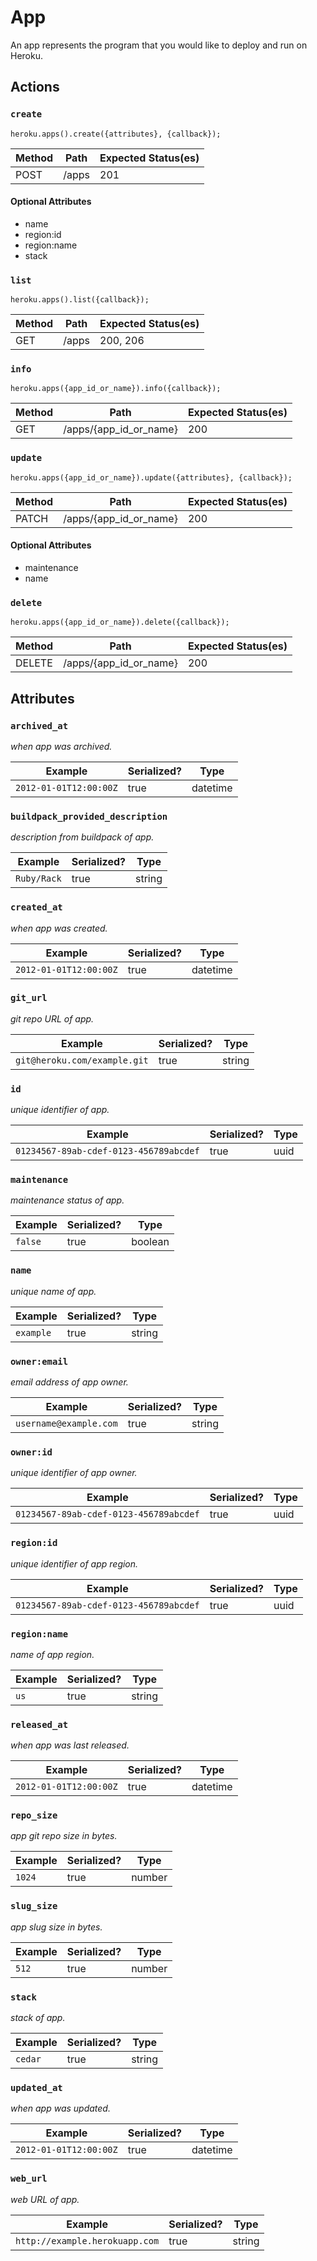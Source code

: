 # App

An app represents the program that you would like to deploy and run on Heroku.

## Actions

### `create`

`heroku.apps().create({attributes}, {callback});`

Method | Path | Expected Status(es)
--- | --- | ---
POST | /apps | 201

#### Optional Attributes

- name
- region:id
- region:name
- stack


### `list`

`heroku.apps().list({callback});`

Method | Path | Expected Status(es)
--- | --- | ---
GET | /apps | 200, 206

### `info`

`heroku.apps({app_id_or_name}).info({callback});`

Method | Path | Expected Status(es)
--- | --- | ---
GET | /apps/{app_id_or_name} | 200

### `update`

`heroku.apps({app_id_or_name}).update({attributes}, {callback});`

Method | Path | Expected Status(es)
--- | --- | ---
PATCH | /apps/{app_id_or_name} | 200

#### Optional Attributes

- maintenance
- name


### `delete`

`heroku.apps({app_id_or_name}).delete({callback});`

Method | Path | Expected Status(es)
--- | --- | ---
DELETE | /apps/{app_id_or_name} | 200

## Attributes

### `archived_at`

*when app was archived.*

Example | Serialized? | Type
--- | --- | ---
`2012-01-01T12:00:00Z` | true | datetime

### `buildpack_provided_description`

*description from buildpack of app.*

Example | Serialized? | Type
--- | --- | ---
`Ruby/Rack` | true | string

### `created_at`

*when app was created.*

Example | Serialized? | Type
--- | --- | ---
`2012-01-01T12:00:00Z` | true | datetime

### `git_url`

*git repo URL of app.*

Example | Serialized? | Type
--- | --- | ---
`git@heroku.com/example.git` | true | string

### `id`

*unique identifier of app.*

Example | Serialized? | Type
--- | --- | ---
`01234567-89ab-cdef-0123-456789abcdef` | true | uuid

### `maintenance`

*maintenance status of app.*

Example | Serialized? | Type
--- | --- | ---
`false` | true | boolean

### `name`

*unique name of app.*

Example | Serialized? | Type
--- | --- | ---
`example` | true | string

### `owner:email`

*email address of app owner.*

Example | Serialized? | Type
--- | --- | ---
`username@example.com` | true | string

### `owner:id`

*unique identifier of app owner.*

Example | Serialized? | Type
--- | --- | ---
`01234567-89ab-cdef-0123-456789abcdef` | true | uuid

### `region:id`

*unique identifier of app region.*

Example | Serialized? | Type
--- | --- | ---
`01234567-89ab-cdef-0123-456789abcdef` | true | uuid

### `region:name`

*name of app region.*

Example | Serialized? | Type
--- | --- | ---
`us` | true | string

### `released_at`

*when app was last released.*

Example | Serialized? | Type
--- | --- | ---
`2012-01-01T12:00:00Z` | true | datetime

### `repo_size`

*app git repo size in bytes.*

Example | Serialized? | Type
--- | --- | ---
`1024` | true | number

### `slug_size`

*app slug size in bytes.*

Example | Serialized? | Type
--- | --- | ---
`512` | true | number

### `stack`

*stack of app.*

Example | Serialized? | Type
--- | --- | ---
`cedar` | true | string

### `updated_at`

*when app was updated.*

Example | Serialized? | Type
--- | --- | ---
`2012-01-01T12:00:00Z` | true | datetime

### `web_url`

*web URL of app.*

Example | Serialized? | Type
--- | --- | ---
`http://example.herokuapp.com` | true | string

